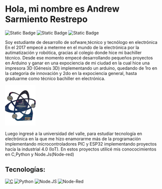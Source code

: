 # Hola, mi nombre es Andrew Sarmiento Restrepo
![Static Badge](https://img.shields.io/badge/Twitter-black?style=flat&logo=x&logoColor=black&color=white&link=https%3A%2F%2Ftwitter.com%2FSr17Andrew) ![Static Badge](https://img.shields.io/badge/GitHub-black?style=flat&logo=github&logoColor=black&color=white&link=https%3A%2F%2Fgithub.com%2Fandreudev) ![Static Badge](https://img.shields.io/badge/Instagram-black?style=flat&logo=instagram&color=white&link=https%3A%2F%2Fwww.instagram.com%2Fandrew_sr18)

Soy estudiante de desarrollo de sofware,técnico y tecnólogo en electrónica
En el 2017 empecé a meterme en el mundo de la electrónica por la autimatización y robótica, gracias al colegio donde hice mi bachiller técnico.
Desde ese momento empecé desarrollando pequeños proyectos en Arduino y ganar en una expociencia de mi ciudad en la cual hice una impresora 3D (Génesis 3D) implementando un arduino, quedando de 1ro en la categoria de innovación y 2do en la expociencia general, hasta graduarme como técnico bachiller en electrónica.

![](https://raw.githubusercontent.com/andreudev/andreudev/main/impresora3d-premio.png)

Luego ingresé a la universidad del valle, para estudiar tecnología en electrónica en la que me hizo enamorarme más de la programación implementando microcontroladores PIC y ESP32 implementando proyectos hacía la industrial 4.0 (IoT). En estos proyectos utilicé mis conococimientos en C,Python y Node.Js(Node-red)
## Tecnologías:
[![C](https://img.shields.io/badge/C-2b5b84?style=for-the-badge&logo=C&logoColor=white&labelColor=101010)]() ![Python](https://img.shields.io/badge/Python-ffd343?style=for-the-badge&logo=python&logoColor=white&labelColor=101010) ![Node.JS](https://img.shields.io/badge/Node.JS-339933?style=for-the-badge&logo=node.js&logoColor=white&labelColor=101010) ![Node-Red](https://img.shields.io/badge/Node--Red-a22222?style=for-the-badge&logo=nodered&logoColor=white&labelColor=101010)

<!---
andreudev/andreudev is a ✨ special ✨ repository because its `README.md` (this file) appears on your GitHub profile.
You can click the Preview link to take a look at your changes.
--->
